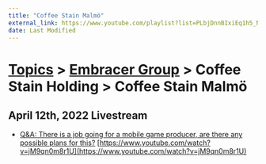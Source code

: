 ```yaml
---
title: "Coffee Stain Malmö"
external_link: https://www.youtube.com/playlist?list=PLbjDnnBIxiEq1h5_NQ0g0vcgaXGQ2k-Dq
date: Last Modified
---
```

# [Topics](../../../topics.md) > [Embracer Group](../../../topics/embracer-group.md) > Coffee Stain Holding > Coffee Stain Malmö

## April 12th, 2022 Livestream
* [Q&A: There is a job going for a mobile game producer, are there any possible plans for this?](../../../transcriptions/yt-jM9qn0m8r1U.md) [https://www.youtube.com/watch?v=jM9qn0m8r1U](https://www.youtube.com/watch?v=jM9qn0m8r1U)
